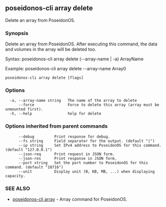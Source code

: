 ## poseidonos-cli array delete

Delete an array from PoseidonOS.

### Synopsis


Delete an array from PoseidonOS. After executing this command, 
the data and volumes in the array will be deleted too.

Syntax:
	poseidonos-cli array delete (--array-name | -a) ArrayName

Example: 
	poseidonos-cli array delete --array-name Array0	
          

```
poseidonos-cli array delete [flags]
```

### Options

```
  -a, --array-name string   The name of the array to delete
      --force               Force to delete this array (array must be unmounted first).
  -h, --help                help for delete
```

### Options inherited from parent commands

```
      --debug         Print response for debug.
      --fs string     Field separator for the output. (default "|")
      --ip string     Set IPv4 address to PoseidonOS for this command. (default "127.0.0.1")
      --json-req      Print request in JSON form.
      --json-res      Print response in JSON form.
      --port string   Set the port number to PoseidonOS for this command. (default "18716")
      --unit          Display unit (B, KB, MB, ...) when displaying capacity.
```

### SEE ALSO

* [poseidonos-cli array](poseidonos-cli_array.md)	 - Array command for PoseidonOS.

